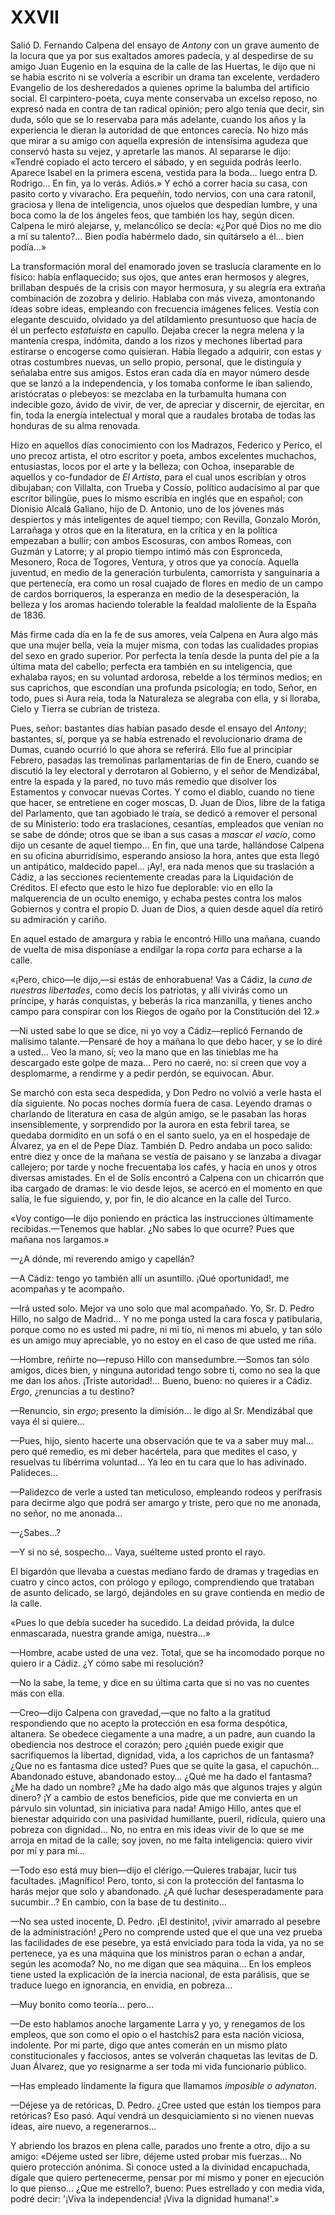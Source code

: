 # XXVII

Salió D. Fernando Calpena del ensayo de *Antony* con un grave aumento de la
locura que ya por sus exaltados amores padecía, y al despedirse de su amigo
Juan Eugenio en la esquina de la calle de las Huertas, le dijo que ni se había
escrito ni se volvería a escribir un drama tan excelente, verdadero Evangelio
de los desheredados a quienes oprime la balumba del artificio social. El
carpintero-poeta, cuya mente conservaba un excelso reposo, no expresó nada en
contra de tan radical opinión; pero algo tenía que decir, sin duda, sólo que se
lo reservaba para más adelante, cuando los años y la experiencia le dieran la
autoridad de que entonces carecía. No hizo más que mirar a su amigo con aquella
expresión de intensísima agudeza que conservó hasta su vejez, y apretarle las
manos. Al separarse le dijo: «Tendré copiado el acto tercero el sábado, y en
seguida podrás leerlo. Aparece Isabel en la primera escena, vestida para la
boda… luego entra D. Rodrigo… En fin, ya lo verás. Adiós.» Y echó a correr
hacia su casa, con pasito corto y vivaracho. Era pequeñín, todo nervios, con
una cara ratonil, graciosa y llena de inteligencia, unos ojuelos que despedían
lumbre, y una boca como la de los ángeles feos, que también los hay, según
dicen. Calpena le miró alejarse, y, melancólico se decía: «¿Por qué Dios no me
dio a mí su talento?… Bien podía habérmelo dado, sin quitárselo a él… bien
podía…»

La transformación moral del enamorado joven se traslucía claramente en lo
físico: había enflaquecido; sus ojos, que antes eran hermosos y alegres,
brillaban después de la crisis con mayor hermosura, y su alegría era extraña
combinación de zozobra y delirio. Hablaba con más viveza, amontonando ideas
sobre ideas, empleando con frecuencia imágenes felices. Vestía con elegante
descuido, olvidado ya del atildamiento presuntuoso que hacía de él un perfecto
*estatuista* en capullo. Dejaba crecer la negra melena y la mantenía crespa,
indómita, dando a los rizos y mechones libertad para estirarse o encogerse como
quisieran. Había llegado a adquirir, con estas y otras costumbres nuevas, un
sello propio, personal, que le distinguía y señalaba entre sus amigos. Estos
eran cada día en mayor número desde que se lanzó a la independencia, y los
tomaba conforme le iban saliendo, aristócratas o plebeyos: se mezclaba en la
turbamulta humana con indecible gozo, ávido de vivir, de ver, de apreciar
y discernir, de ejercitar, en fin, toda la energía intelectual y moral que
a raudales brotaba de todas las honduras de su alma renovada.

Hizo en aquellos días conocimiento con los Madrazos, Federico y Perico, el uno
precoz artista, el otro escritor y poeta, ambos excelentes muchachos,
entusiastas, locos por el arte y la belleza; con Ochoa, inseparable de aquellos
y co-fundador de *El Artista*, para el cual unos escribían y otros dibujaban;
con Villalta, con Trueba y Cossío, político audacísimo al par que escritor
bilingüe, pues lo mismo escribía en inglés que en español; con Dionisio Alcalá
Galiano, hijo de D. Antonio, uno de los jóvenes más despiertos y más
inteligentes de aquel tiempo; con Revilla, Gonzalo Morón, Larrañaga y otros que
en la literatura, en la crítica y en la política empezaban a bullir; con ambos
Escosuras, con ambos Romeas, con Guzmán y Latorre; y al propio tiempo intimó
más con Espronceda, Mesonero, Roca de Togores, Ventura, y otros que ya conocía.
Aquella juventud, en medio de la generación turbulenta, camorrista
y sanguinaria a que pertenecía, era como un rosal cuajado de flores en medio de
un campo de cardos borriqueros, la esperanza en medio de la desesperación, la
belleza y los aromas haciendo tolerable la fealdad maloliente de la España de
1836&period;

Más firme cada día en la fe de sus amores, veía Calpena en Aura algo más que
una mujer bella, veía la mujer misma, con todas las cualidades propias del
sexo en grado superior. Por perfecta la tenía desde la punta del pie a la
última mata del cabello; perfecta era también en su inteligencia, que
exhalaba rayos; en su voluntad ardorosa, rebelde a los términos medios; en
sus caprichos, que escondían una profunda psicología; en todo, Señor, en
todo, pues si Aura reía, toda la Naturaleza se alegraba con ella, y si lloraba,
Cielo y Tierra se cubrían de tristeza.

Pues, señor: bastantes días habían pasado desde el ensayo del *Antony*;
bastantes, sí, porque ya se había estrenado el revolucionario drama de Dumas,
cuando ocurrió lo que ahora se referirá. Ello fue al principiar Febrero,
pasadas las tremolinas parlamentarias de fin de Enero, cuando se discutió la
ley electoral y derrotaron al Gobierno, y el señor de Mendizábal, entre la
espada y la pared, no tuvo más remedio que disolver los Estamentos y convocar
nuevas Cortes. Y como el diablo, cuando no tiene que hacer, se entretiene en
coger moscas, D. Juan de Dios, libre de la fatiga del Parlamento, que tan
agobiado le traía, se dedicó a remover el personal de su Ministerio: todo era
traslaciones, cesantías, empleados que venían no se sabe de dónde; otros que se
iban a sus casas a *mascar el vacío*, como dijo un cesante de aquel tiempo…
En fin, que una tarde, hallándose Calpena en su oficina aburridísimo, esperando
ansioso la hora, antes que esta llegó un antipático, maldecido papel… ¡Ay!,
era nada menos que su traslación a Cádiz, a las secciones recientemente creadas
para la Liquidación de Créditos. El efecto que esto le hizo fue deplorable: vio
en ello la malquerencia de un oculto enemigo, y echaba pestes contra los malos
Gobiernos y contra el propio D. Juan de Dios, a quien desde aquel día retiró su
admiración y cariño.

En aquel estado de amargura y rabia le encontró Hillo una mañana, cuando de
vuelta de misa disponíase a endilgar la ropa *corta* para echarse a la calle.

«¡Pero, chico—le dijo,—si estás de enhorabuena! Vas a Cádiz, la *cuna de
nuestras libertades*, como decís los patriotas, y allí vivirás como un
príncipe, y harás conquistas, y beberás la rica manzanilla, y tienes ancho
campo para conspirar con los Riegos de ogaño por la Constitución del 12.»

—Ni usted sabe lo que se dice, ni yo voy a Cádiz—replicó Fernando de malísimo
talante.—Pensaré de hoy a mañana lo que debo hacer, y se lo diré a usted… Veo
la mano, sí; veo la mano que en las tinieblas me ha descargado este golpe de
maza… Pero no caeré, no: si creen que voy a desplomarme, a rendirme y a pedir
perdón, se equivocan. Abur.

Se marchó con esta seca despedida, y Don Pedro no volvió a verle hasta el día
siguiente. No pocas noches dormía fuera de casa. Leyendo dramas o charlando de
literatura en casa de algún amigo, se le pasaban las horas insensiblemente,
y sorprendido por la aurora en esta febril tarea, se quedaba dormidito en un
sofá o en el santo suelo, ya en el hospedaje de Álvarez, ya en el de Pepe Díaz.
También D. Pedro andaba un poco salido: entre diez y once de la mañana se
vestía de paisano y se lanzaba a divagar callejero; por tarde y noche
frecuentaba los cafés, y hacía en unos y otros diversas amistades. En el de
Solís encontró a Calpena con un chicarrón que iba cargado de dramas: le vio
desde lejos, se acercó en el momento en que salía, le fue siguiendo, y, por
fin, le dio alcance en la calle del Turco.

«Voy contigo—le dijo poniendo en práctica las instrucciones últimamente
recibidas.—Tenemos que hablar. ¿No sabes lo que ocurre? Pues que mañana nos
largamos.»

—¿A dónde, mi reverendo amigo y capellán?

—A Cádiz: tengo yo también allí un asuntillo. ¡Qué oportunidad!, me acompañas
y te acompaño.

—Irá usted solo. Mejor va uno solo que mal acompañado. Yo, Sr. D. Pedro Hillo,
no salgo de Madrid… Y no me ponga usted la cara fosca y patibularia, porque
como no es usted mi padre, ni mi tío, ni menos mi abuelo, y tan sólo es un
amigo muy apreciable, yo no estoy en el caso de que usted me riña.

—Hombre, reñirte no—repuso Hillo con mansedumbre.—Somos tan sólo amigos, dices
bien, y ninguna autoridad tengo sobre ti, como no sea la que me dan los años.
¡Triste autoridad!… Bueno, bueno: no quieres ir a Cádiz. *Ergo*, ¿renuncias
a tu destino?

—Renuncio, sin *ergo*; presento la dimisión… le digo al Sr. Mendizábal que vaya
él si quiere…

—Pues, hijo, siento hacerte una observación que te va a saber muy mal… pero
qué remedio, es mi deber hacértela, para que medites el caso, y resuelvas tu
libérrima voluntad… Ya leo en tu cara que lo has adivinado. Palideces…

—Palidezco de verle a usted tan meticuloso, empleando rodeos y perífrasis para
decirme algo que podrá ser amargo y triste, pero que no me anonada, no señor,
no me anonada…

—¿Sabes…?

—Y si no sé, sospecho… Vaya, suélteme usted pronto el rayo.

El bigardón que llevaba a cuestas mediano fardo de dramas y tragedias en cuatro
y cinco actos, con prólogo y epílogo, comprendiendo que trataban de asunto
delicado, se largó, dejándoles en su grave contienda en medio de la calle.

«Pues lo que debía suceder ha sucedido. La deidad próvida, la dulce
enmascarada, nuestra grande amiga, nuestra…»

—Hombre, acabe usted de una vez. Total, que se ha incomodado porque no quiero
ir a Cádiz. ¿Y cómo sabe mi resolución?

—No la sabe, la teme, y dice en su última carta que si no vas no cuentes más
con ella.

—Creo—dijo Calpena con gravedad,—que no falto a la gratitud respondiendo que no
acepto la protección en esa forma despótica, altanera. Se obedece ciegamente
a una madre, a un padre, aun cuando la obediencia nos destroce el corazón; pero
¿quién puede exigir que sacrifiquemos la libertad, dignidad, vida, a los
caprichos de un fantasma? ¿Que no es fantasma dice usted? Pues que se quite la
gasa, el capuchón… Abandonado estuve, abandonado estoy… ¿Qué me ha dado el
fantasma? ¿Me ha dado un nombre? ¿Me ha dado algo más que algunos trajes
y algún dinero? ¡Y a cambio de estos beneficios, pide que me convierta en un
párvulo sin voluntad, sin iniciativa para nada! Amigo Hillo, antes que el
bienestar adquirido con una pasividad humillante, pueril, ridícula, quiero una
pobreza con dignidad… No, no entra en mis ideas vivir de lo que se me arroja
en mitad de la calle; soy joven, no me falta inteligencia: quiero vivir por mí
y para mí…

—Todo eso está muy bien—dijo el clérigo.—Quieres trabajar, lucir tus
facultades. ¡Magnífico! Pero, tonto, si con la protección del fantasma lo harás
mejor que solo y abandonado. ¿A qué luchar desesperadamente para sucumbir…?
En cambio, con la base de tu destinito…

—No sea usted inocente, D. Pedro. ¡El destinito!, ¡vivir amarrado al pesebre de
la administración! ¿Pero no comprende usted que el que una vez prueba las
facilidades de ese pesebre, ya está enviciado para toda la vida, ya no se
pertenece, ya es una máquina que los ministros paran o echan a andar, según les
acomoda? No, no me digan que sea máquina… En los empleos tiene usted la
explicación de la inercia nacional, de esta parálisis, que se traduce luego en
ignorancia, en envidia, en pobreza…

—Muy bonito como teoría… pero…

—De esto hablamos anoche largamente Larra y yo, y renegamos de los empleos, que
son como el opio o el hastchís2 para esta nación viciosa, indolente. Por mi
parte, digo que antes comerán en un mismo plato constitucionales y facciosos,
antes se volverán chaquetas las levitas de D. Juan Álvarez, que yo resignarme
a ser toda mi vida funcionario público.

—Has empleado lindamente la figura que llamamos *imposible o adynaton*.

—Déjese ya de retóricas, D. Pedro. ¿Cree usted que están los tiempos para
retóricas? Eso pasó. Aquí vendrá un desquiciamiento si no vienen nuevas ideas,
aire nuevo, a regenerarnos…

Y abriendo los brazos en plena calle, parados uno frente a otro, dijo a su
amigo: «Déjeme usted ser libre, déjeme usted probar mis fuerzas… No quiero
protección anónima. Si conoce usted a la divinidad encapuchada, dígale que
quiero pertenecerme, pensar por mí mismo y poner en ejecución lo que pienso…
¿Que me estrello?, bueno: Pues estrellado y con media vida, podré decir: '¡Viva
la independencia! ¡Viva la dignidad humana!'.»
